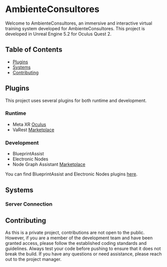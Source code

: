 
# AmbienteConsultores

Welcome to AmbienteConsultores, an immersive and interactive virtual training system developed for AmbienteConsultores. This project is developed in Unreal Engine 5.2 for Oculus Quest 2.

## Table of Contents
- [Plugins](#plugins)
- [Systems](#systems)
- [Contributing](#contributing)

## Plugins

This project uses several plugins for both runtime and development.

### Runtime
- Meta XR [Oculus](https://developer.oculus.com/downloads/package/unreal-engine-5-integration/57.0)
- VaRest [Marketplace](https://www.unrealengine.com/marketplace/en-US/product/varest-plugin)


### Development
- BlueprintAssist
- Electronic Nodes
- Node Graph Assistant [Marketplace](https://www.unrealengine.com/marketplace/en-US/product/node-graph-assistant?sessionInvalidated=true)

You can find BlueprintAssist and Electronic Nodes plugins [here](https://drive.google.com/drive/u/2/folders/15XSU2aNTw-qrnRStJ9wNX06_vv_V60Zx).


## Systems

### Server Connection


## Contributing

As this is a private project, contributions are not open to the public. However, if you are a member of the development team and have been granted access, please follow the established coding standards and guidelines. Always test your code before pushing to ensure that it does not break the build. If you have any questions or need assistance, please reach out to the project manager.